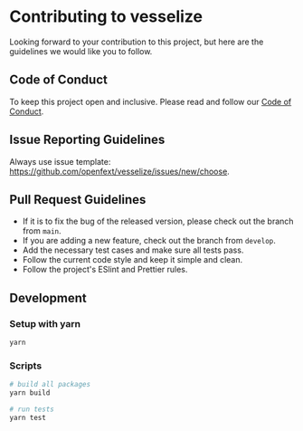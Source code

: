 # Contributing to vesselize

Looking forward to your contribution to this project, but here are the guidelines we would like you to follow.

## Code of Conduct

To keep this project open and inclusive. Please read and follow our [Code of Conduct](./CODE_OF_CONDUCT.md).

## Issue Reporting Guidelines

Always use issue template: <https://github.com/openfext/vesselize/issues/new/choose>.

## Pull Request Guidelines

- If it is to fix the bug of the released version, please check out the branch from `main`.
- If you are adding a new feature, check out the branch from `develop`.
- Add the necessary test cases and make sure all tests pass.
- Follow the current code style and keep it simple and clean.
- Follow the project's ESlint and Prettier rules.

## Development

### Setup with yarn

```bash
yarn
```

### Scripts

```bash
# build all packages
yarn build

# run tests
yarn test
```
